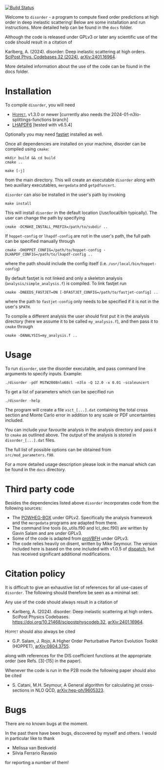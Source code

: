 [![Build Status](https://img.shields.io/github/actions/workflow/status/alexanderkarlberg/disorder/cmake-single-platform.yml?label=build&logo=github&style=flat-square)](https://github.com/alexanderkarlberg/disorder/actions/workflows/cmake-single-platform.yml)

Welcome to `disorder` - a program to compute fixed order predictions
at high order in deep inelastic scattering! Below are some
installation and run instructions. More detailed help can be found in
the `docs` folder.

Although the code is released under GPLv3 or later any scientific use of the code should result in a citation of

Karlberg, A. (2024). disorder: Deep inelastic scattering at high orders. [SciPost Phys. Codebases 32 (2024)](https://doi.org/10.21468/scipostphyscodeb.32), [arXiv:2401.16964](https://arxiv.org/abs/2401.16964).

More detailed information about the use of the code can be found in the docs folder.

Installation
============

To compile `disorder`, you will need

* [<span style="font-variant:small-caps;">Hoppet</span>](https://github.com/hoppet-code/hoppet), v1.3.0 or newer [currently also needs the 2024-01-n3lo-splittings-functions branch]
* [LHAPDF6](http://lhapdf.hepforge.org/) [tested with v6.5.4]

Optionally you may need [fastjet](https://fastjet.fr/) installed as well.

Once all dependencies are installed on your machine, disorder can be
compiled using `cmake`:

	mkdir build && cd build
  	cmake ..

  	make [-j]

from the main directory. This will create an executable `disorder` along
with two auxiliary executables, `mergedata` and `getpdfuncert`.

`disorder` can also be installed in the user's path by invoking

	make install

This will install `disorder` in the default location (/usr/local/bin
typically). The user can change the path by specifying

	cmake -DCMAKE_INSTALL_PREFIX=/path/to/subdir ..

If `hoppet-config` or `lhapdf-config` are not in the user's path, the full
path can be specified manually through

	cmake -DHOPPET_CONFIG=/path/to/hoppet-config -DLHAPDF_CONFIG=/path/to/lhapdf-config ..

where the path should include the config itself
(i.e. `/usr/local/bin/hoppet-config`)

By default fastjet is not linked and only a skeleton analysis
(`analysis/simple_analysis.f`) is compiled. To link fastjet run

	cmake -DNEEDS_FASTJET=ON [-DFASTJET_CONFIG=/path/to/fastjet-config] ..

where the path to `fastjet-config` only needs to be specified if it is
not in the user's `$PATH`.

To compile a different analysis the user should first put it in the
analysis directory (here we assume it to be called `my_analysis.f`),
and then pass it to `cmake` through

	cmake -DANALYSIS=my_analysis.f ..

Usage
=====

To run `disorder`, use the disorder executable, and pass command
line arguments to specify inputs. Example:

	./disorder -pdf MSTW2008nlo68cl -n3lo -Q 12.0 -x 0.01 -scaleuncert


To get a list of parameters which can be specified run

	./disorder -help
   
The program will create a file `xsct_[...].dat` containing the total
cross section and Monte Carlo error in addition to any scale or PDF
uncertainties included.

You can include your favourite analysis in the analysis directory and
pass it to `cmake` as outlined above. The output of the analysis is stored
in `disorder_[...].dat` files.

The full list of possible options can be obtained from
`src/mod_parameters.f90`.

For a more detailed usage description please look in the manual which
can be found in the `docs` directory.

Third party code
================

Besides the dependencies listed above `disorder` incorporates code from the following sources:

* The [POWHEG-BOX](https://powhegbox.mib.infn.it/) under GPLv2. Specifically the analysis framework and the `mergedata` programs are adapted from there.
* The command line tools (io_utils.f90 and lcl_dec.f90) are written by Gavin Salam and are under GPLv3. 
* Some of the code is adapted from [proVBFH](https://github.com/fdreyer/proVBFH/) under GPLv3.
* The code relies heavily on disent, written by Mike Seymour. The version included here is based on the one included with v1.0.5 of [dispatch](https://github.com/gavinsalam/dispatch), but has received significant additional modifications.

Citation policy
===============

It is difficult to give an exhaustive list of references for all use-cases of `disorder`. The following should therefore be seen as a minimal set:

Any use of the code should always result in a citation of

* Karlberg, A. (2024). disorder: Deep inelastic scattering at high orders. SciPost Physics Codebases. https://doi.org/10.21468/scipostphyscodeb.32, [arXiv:2401.16964](https://arxiv.org/abs/2401.16964).

<span style="font-variant:small-caps;">Hoppet</span> should also always be cited

* G.P. Salam, J. Rojo, A Higher Order Perturbative Parton Evolution Toolkit (HOPPET), [arXiv:0804.3755](https://arxiv.org/abs/0804.3755).

along with references for the DIS coefficient functions at the appropriate order (see Refs. [3]-[15] in the paper).  

Whenever the code is run in the P2B mode the following paper should also be cited

* S. Catani, M.H. Seymour, A General algorithm for calculating jet cross-sections in NLO QCD, [arXiv:hep-ph/9605323](https://arxiv.org/abs/hep-ph/9605323).

Bugs
====

There are no known bugs at the moment.

In the past there have been bugs, discovered by myself and others. I would in particular like to thank

* Melissa van Beekveld
* Silvia Ferrario Ravasio

for reporting a number of them!
